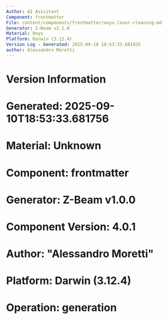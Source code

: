 ```yaml
---
Author: AI Assistant
Component: frontmatter
File: content/components/frontmatter/onyx-laser-cleaning.md
Generator: Z-Beam v2.1.0
Material: Onyx
Platform: Darwin (3.12.4)
Version Log - Generated: 2025-09-10 18:53:33.681925
author: Alessandro Moretti
---
```


# Version Information
# Generated: 2025-09-10T18:53:33.681756
# Material: Unknown
# Component: frontmatter
# Generator: Z-Beam v1.0.0
# Component Version: 4.0.1
# Author: "Alessandro Moretti"
# Platform: Darwin (3.12.4)
# Operation: generation
